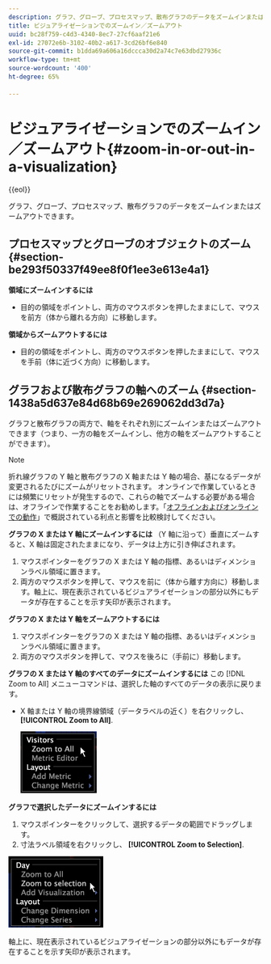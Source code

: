 ```yaml
---
description: グラフ、グローブ、プロセスマップ、散布グラフのデータをズームインまたはズームアウトできます。
title: ビジュアライゼーションでのズームイン／ズームアウト
uuid: bc28f759-c4d3-4340-8ec7-27cf6aaf21e6
exl-id: 27072e6b-3102-40b2-a617-3cd26bf6e840
source-git-commit: b1dda69a606a16dccca30d2a74c7e63dbd27936c
workflow-type: tm+mt
source-wordcount: '400'
ht-degree: 65%

---
```


# ビジュアライゼーションでのズームイン／ズームアウト{#zoom-in-or-out-in-a-visualization}

{{eol}}

グラフ、グローブ、プロセスマップ、散布グラフのデータをズームインまたはズームアウトできます。

## プロセスマップとグローブのオブジェクトのズーム {#section-be293f50337f49ee8f0f1ee3e613e4a1}

**領域にズームインするには**

* 目的の領域をポイントし、両方のマウスボタンを押したままにして、マウスを前方（体から離れる方向）に移動します。

**領域からズームアウトするには**

* 目的の領域をポイントし、両方のマウスボタンを押したままにして、マウスを手前（体に近づく方向）に移動します。

## グラフおよび散布グラフの軸へのズーム {#section-1438a5d637e84d68b69e269062dd3d7a}

グラフと散布グラフの両方で、軸をそれぞれ別にズームインまたはズームアウトできます（つまり、一方の軸をズームインし、他方の軸をズームアウトすることができます）。

>[!NOTE]
>
>折れ線グラフの Y 軸と散布グラフの X 軸または Y 軸の場合、基になるデータが変更されるたびにズームがリセットされます。 オンラインで作業しているときには頻繁にリセットが発生するので、これらの軸でズームする必要がある場合は、オフラインで作業することをお勧めします。「[オフラインおよびオンラインでの動作](../../../home/c-get-started/c-off-on.md#concept-cef8758ede044b18b3558376c5eb9f54)」で概説されている利点と影響を比較検討してください。

**グラフの X または Y 軸にズームインするには** （Y 軸に沿って）垂直にズームすると、X 軸は固定されたままになり、データは上方に引き伸ばされます。

1. マウスポインターをグラフの X または Y 軸の指標、あるいはディメンションラベル領域に置きます。
1. 両方のマウスボタンを押して、マウスを前に（体から離す方向に）移動します。軸上に、現在表示されているビジュアライゼーションの部分以外にもデータが存在することを示す矢印が表示されます。

**グラフの X または Y 軸をズームアウトするには**

1. マウスポインターをグラフの X または Y 軸の指標、あるいはディメンションラベル領域に置きます。
1. 両方のマウスボタンを押して、マウスを後ろに（手前に）移動します。

**グラフの X または Y 軸のすべてのデータにズームインするには** この [!DNL Zoom to All] メニューコマンドは、選択した軸のすべてのデータの表示に戻ります。

* X 軸または Y 軸の境界線領域（データラベルの近く）を右クリックし、 **[!UICONTROL Zoom to All]**.

   ![](assets/vis_ZoomToAll.png)

**グラフで選択したデータにズームインするには**

1. マウスポインターをクリックして、選択するデータの範囲でドラッグします。
1. 寸法ラベル領域を右クリックし、 **[!UICONTROL Zoom to Selection]**.

![](assets/vis_ZoomToSelection.png)

軸上に、現在表示されているビジュアライゼーションの部分以外にもデータが存在することを示す矢印が表示されます。
